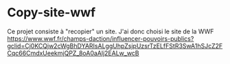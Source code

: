 # Copy-site-wwf

Ce projet consiste à "recopier" un site. J'ai donc choisi le site de la WWF https://www.wwf.fr/champs-daction/influencer-pouvoirs-publics?gclid=Cj0KCQjw2cWgBhDYARIsALggUhpZsjpUzsrTzELfFStR3SwA1hSJcZ2FCqc66CmdxUeekmjQPZ_8oA0aAlj2EALw_wcB


